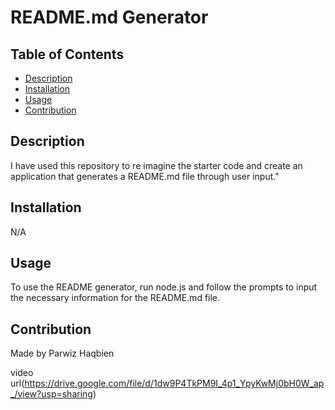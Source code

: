 # README.md Generator

## Table of Contents
- [Description](#description)
- [Installation](#installation)
- [Usage](#usage)
- [Contribution](#contribution)

## Description
I have used this repository to re imagine the starter code and create an application that generates a README.md file through user input."

## Installation
N/A

## Usage
To use the README generator, run node.js and follow the prompts to input the necessary information for the README.md file.

## Contribution
Made by Parwiz Haqbien

video url(https://drive.google.com/file/d/1dw9P4TkPM9I_4p1_YpyKwMj0bH0W_ap_/view?usp=sharing)